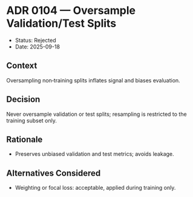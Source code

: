 # ADR 0104 — Oversample Validation/Test Splits

- Status: Rejected
- Date: 2025-09-18

## Context
Oversampling non‑training splits inflates signal and biases evaluation.

## Decision
Never oversample validation or test splits; resampling is restricted to the training subset only.

## Rationale
- Preserves unbiased validation and test metrics; avoids leakage.

## Alternatives Considered
- Weighting or focal loss: acceptable, applied during training only.

